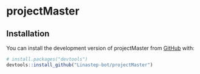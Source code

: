 
# projectMaster

<!-- badges: start -->
<!-- badges: end -->

## Installation

You can install the development version of projectMaster from [GitHub](https://github.com/) with:

``` r
# install.packages("devtools")
devtools::install_github("Linastep-bot/projectMaster")
```
